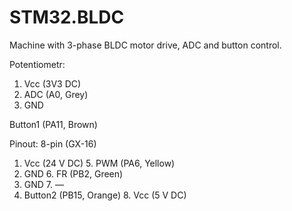 # STM32.BLDC
 Machine with 3-phase BLDC motor drive, ADC and button control.
 
 Potentiometr:
 1. Vcc (3V3 DC)
 2. ADC (A0, Grey)
 3. GND
 
 Button1 (PA11, Brown)
 
 Pinout: 8-pin (GX-16)
 1. Vcc (24 V DC)				5. PWM (PA6, Yellow)
 2. GND							6. FR (PB2, Green)
 3. GND							7. —
 4. Button2 (PB15, Orange)		8. Vcc (5 V DC)
